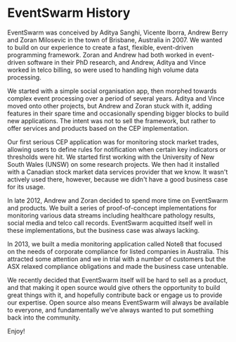 # EventSwarm History

EventSwarm was conceived by Aditya Sanghi, Vicente Iborra, Andrew Berry
and Zoran Milosevic in the town of Brisbane, Australia in 2007. We
wanted to build on our experience to create a fast, flexible,
event-driven programming framework. Zoran and Andrew had both worked in
event-driven software in their PhD research, and Andrew, Aditya and
Vince worked in telco billing, so were used to handling high volume data
processing.

We started with a simple social organisation app, then morphed towards
complex event processing over a period of several years. Aditya and
Vince moved onto other projects, but Andrew and Zoran stuck with it,
adding features in their spare time and occasionally spending bigger
blocks to build new applications. The intent was not to sell the
framework, but rather to offer services and products based on the CEP
implementation.

Our first serious CEP application was for monitoring stock market
trades, allowing users to define rules for notification when certain key
indicators or thresholds were hit. We started first working with the
University of New South Wales (UNSW) on some research projects. We then
had it installed with a Canadian stock market data services provider
that we know. It wasn't actively used there, however, because we didn't
have a good business case for its usage.

In late 2012, Andrew and Zoran decided to spend more time on EventSwarm
and products. We built a series of proof-of-concept implementations for
monitoring various data streams including healthcare pathology results,
social media and telco call records. EventSwarm acquitted itself well in
these implementations, but the business case was always lacking.

In 2013, we built a media monitoring application called Note8 that
focused on the needs of corporate compliance for listed companies in
Australia. This attracted some attention and we in trial with a
number of customers but the ASX relaxed compliance obligations and made
the business case untenable. 

We recently decided that EventSwarm itself will be hard to sell as a product,
and that making it open source would give others the opportunity to build
great things with it, and hopefully contribute back or engage us to provide
our expertise. Open source also means EventSwarm will always be available to
everyone, and fundamentally we’ve always wanted to put something back into the
community.

Enjoy!